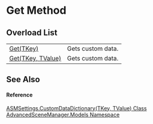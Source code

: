 # Get Method


## Overload List
<table>
<tr>
<td><a href="M_AdvancedSceneManager_Models_ASMSettings_CustomDataDictionary_2_Get">Get(TKey)</a></td>
<td>Gets custom data.</td></tr>
<tr>
<td><a href="M_AdvancedSceneManager_Models_ASMSettings_CustomDataDictionary_2_Get_1">Get(TKey, TValue)</a></td>
<td>Gets custom data.</td></tr>
</table>

## See Also


#### Reference
<a href="T_AdvancedSceneManager_Models_ASMSettings_CustomDataDictionary_2">ASMSettings.CustomDataDictionary(TKey, TValue) Class</a>  
<a href="N_AdvancedSceneManager_Models">AdvancedSceneManager.Models Namespace</a>  
